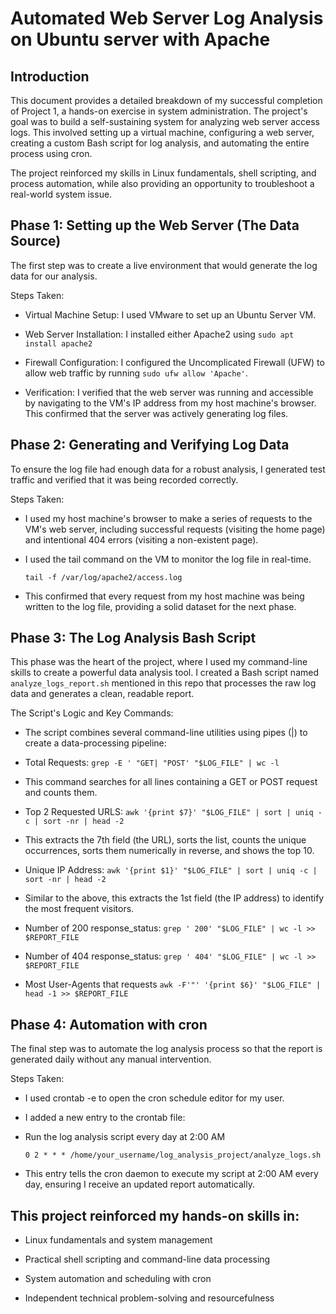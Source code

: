 # Automated Web Server Log Analysis on Ubuntu server with Apache

## Introduction

This document provides a detailed breakdown of my successful completion of Project 1, a hands-on exercise in system administration. The project's goal was to build a self-sustaining system for analyzing web server access logs. This involved setting up a virtual machine, configuring a web server, creating a custom Bash script for log analysis, and automating the entire process using cron.

The project reinforced my skills in Linux fundamentals, shell scripting, and process automation, while also providing an opportunity to troubleshoot a real-world system issue.



## Phase 1: Setting up the Web Server (The Data Source)

The first step was to create a live environment that would generate the log data for our analysis.

Steps Taken:



- Virtual Machine Setup: I used VMware to set up an Ubuntu Server VM.

- Web Server Installation: I installed either Apache2 using  ```sudo apt install apache2```

- Firewall Configuration: I configured the Uncomplicated Firewall (UFW) to allow web traffic by running ```sudo ufw allow 'Apache'```.

- Verification: I verified that the web server was running and accessible by navigating to the VM's IP address from my host machine's browser. This confirmed that the server was actively generating log files.

## Phase 2: Generating and Verifying Log Data

To ensure the log file had enough data for a robust analysis, I generated test traffic and verified that it was being recorded correctly.

Steps Taken:

- I used my host machine's browser to make a series of requests to the VM's web server, including successful requests (visiting the home page) and intentional 404 errors (visiting a non-existent page).

- I used the tail command on the VM to monitor the log file in real-time.

     ```tail -f /var/log/apache2/access.log```

- This confirmed that every request from my host machine was being written to the log file, providing a solid dataset for the next phase.

## Phase 3: The Log Analysis Bash Script

This phase was the heart of the project, where I used my command-line skills to create a powerful data analysis tool. I created a Bash script named ```analyze_logs_report.sh``` mentioned in this repo that processes the raw log data and generates a clean, readable report.

The Script's Logic and Key Commands:

- The script combines several command-line utilities using pipes (|) to create a data-processing pipeline:

- Total Requests: ```grep -E ' "GET| "POST' "$LOG_FILE" | wc -l```

- This command searches for all lines containing a GET or POST request and counts them.

- Top 2 Requested URLS: ```awk '{print $7}' "$LOG_FILE" | sort | uniq -c | sort -nr | head -2```

- This extracts the 7th field (the URL), sorts the list, counts the unique occurrences, sorts them numerically in reverse, and shows the top 10.

- Unique IP Address: ```awk '{print $1}' "$LOG_FILE" | sort | uniq -c | sort -nr | head -2```

- Similar to the above, this extracts the 1st field (the IP address) to identify the most frequent visitors.

- Number of 200 response_status: ```grep ' 200' "$LOG_FILE" | wc -l >> $REPORT_FILE```

- Number of 404 response_status: ```grep ' 404' "$LOG_FILE" | wc -l >> $REPORT_FILE```

- Most User-Agents that requests ```awk -F'"' '{print $6}' "$LOG_FILE" | head -1 >> $REPORT_FILE```

## Phase 4: Automation with cron

The final step was to automate the log analysis process so that the report is generated daily without any manual intervention.

Steps Taken:

- I used crontab -e to open the cron schedule editor for my user.

- I added a new entry to the crontab file:

- Run the log analysis script every day at 2:00 AM

    ```0 2 * * * /home/your_username/log_analysis_project/analyze_logs.sh```

- This entry tells the cron daemon to execute my script at 2:00 AM every day, ensuring I receive an updated report automatically.

## This project reinforced my hands-on skills in:

- Linux fundamentals and system management

- Practical shell scripting and command-line data processing

- System automation and scheduling with cron

- Independent technical problem-solving and resourcefulness
